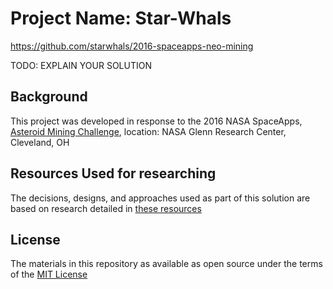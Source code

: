 # Project Name: Star-Whals
https://github.com/starwhals/2016-spaceapps-neo-mining

TODO: EXPLAIN YOUR SOLUTION

## Background
This project was developed in response to the 2016 NASA SpaceApps, [Asteroid Mining Challenge](https://2016.spaceappschallenge.org/challenges/solar-system/asteroid-mining), location: NASA Glenn Research Center, Cleveland, OH


## Resources Used for researching
The decisions, designs, and approaches used as part of this solution are based on research detailed in [these resources](RESOURCES-USED.md)


## License

The materials in this repository as available as open source under the terms of the [MIT License](license.md)
